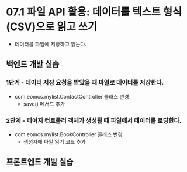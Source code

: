 # 07.1 파일 API 활용: 데이터를 텍스트 형식(CSV)으로 읽고 쓰기

- 데이터를 파일에 저장하고 읽는다.

## 백엔드 개발 실습

### 1단계 - 데이터 저장 요청을 받았을 때 파일로 데이터를 저장한다.

- com.eomcs.mylist.ContactController 클래스 변경
  - save() 메서드 추가

### 2단계 - 페이지 컨트롤러 객체가 생성될 때 파일에서 데이터를 로딩한다.

- com.eomcs.mylist.BookController 클래스 변경
  - 생성자에 파일 읽기 코드 추가

## 프론트엔드 개발 실습








#

